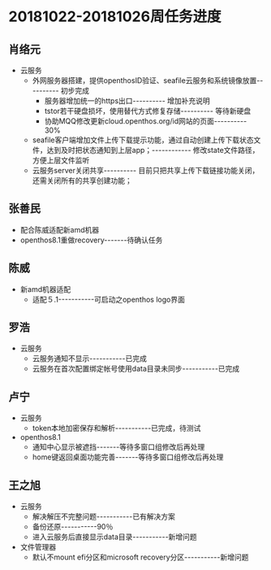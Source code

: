 # 20181022-20181026周任务进度

## 肖络元
- 云服务
   - 外网服务器搭建，提供openthosID验证、seafile云服务和系统镜像放置---------- 初步完成
      - 服务器增加统一的https出口---------- 增加补充说明
      - tstor若干硬盘损坏，使用替代方式修复存储---------- 等待新硬盘
      - 协助MQQ修改更新cloud.openthos.org/id网站的页面---------- 30%
   - seafile客户端增加文件上传下载提示功能，通过自动创建上传下载状态文件，达到及时把状态通知到上层app；------------ 修改state文件路径，方便上层文件监听
   - 云服务server关闭共享---------- 目前只把共享上传下载链接功能关闭，还需关闭所有的共享创建功能；

## 张善民
- 配合陈威适配新amd机器
- openthos8.1重做recovery-------待确认任务

## 陈威
- 新amd机器适配
   - 适配５.1-----------可启动之openthos logo界面

## 罗浩
- 云服务
   - 云服务通知不显示-----------已完成
   - 云服务在首次配置绑定帐号使用data目录未同步-----------已完成

## 卢宁
- 云服务
   - token本地加密保存和解析-----------已完成，待测试
- openthos8.1
   - 通知中心显示被遮挡-------等待多窗口组修改后再处理
   - home键返回桌面功能完善-------等待多窗口组修改后再处理

## 王之旭
- 云服务
   - 解决解压不完整问题-----------已有解决方案
   - 备份还原-----------90％
   - 进入云服务后直接显示data目录-----------新增问题
- 文件管理器
   - 默认不mount efi分区和microsoft recovery分区-----------新增问题
